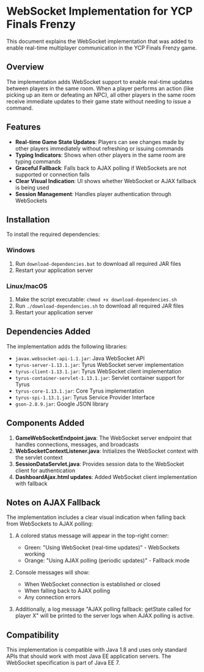 # WebSocket Implementation for YCP Finals Frenzy

This document explains the WebSocket implementation that was added to enable real-time multiplayer communication in the YCP Finals Frenzy game.

## Overview

The implementation adds WebSocket support to enable real-time updates between players in the same room. When a player performs an action (like picking up an item or defeating an NPC), all other players in the same room receive immediate updates to their game state without needing to issue a command.

## Features

- **Real-time Game State Updates**: Players can see changes made by other players immediately without refreshing or issuing commands
- **Typing Indicators**: Shows when other players in the same room are typing commands
- **Graceful Fallback**: Falls back to AJAX polling if WebSockets are not supported or connection fails
- **Clear Visual Indication**: UI shows whether WebSocket or AJAX fallback is being used
- **Session Management**: Handles player authentication through WebSockets

## Installation

To install the required dependencies:

### Windows
1. Run `download-dependencies.bat` to download all required JAR files
2. Restart your application server

### Linux/macOS
1. Make the script executable: `chmod +x download-dependencies.sh`
2. Run `./download-dependencies.sh` to download all required JAR files
3. Restart your application server

## Dependencies Added

The implementation adds the following libraries:
- `javax.websocket-api-1.1.jar`: Java WebSocket API
- `tyrus-server-1.13.1.jar`: Tyrus WebSocket server implementation
- `tyrus-client-1.13.1.jar`: Tyrus WebSocket client implementation
- `tyrus-container-servlet-1.13.1.jar`: Servlet container support for Tyrus
- `tyrus-core-1.13.1.jar`: Core Tyrus implementation
- `tyrus-spi-1.13.1.jar`: Tyrus Service Provider Interface
- `gson-2.8.9.jar`: Google JSON library

## Components Added

1. **GameWebSocketEndpoint.java**: The WebSocket server endpoint that handles connections, messages, and broadcasts
2. **WebSocketContextListener.java**: Initializes the WebSocket context with the servlet context
3. **SessionDataServlet.java**: Provides session data to the WebSocket client for authentication
4. **DashboardAjax.html updates**: Added WebSocket client implementation with fallback

## Notes on AJAX Fallback

The implementation includes a clear visual indication when falling back from WebSockets to AJAX polling:

1. A colored status message will appear in the top-right corner:
   - Green: "Using WebSocket (real-time updates)" - WebSockets working
   - Orange: "Using AJAX polling (periodic updates)" - Fallback mode

2. Console messages will show:
   - When WebSocket connection is established or closed
   - When falling back to AJAX polling
   - Any connection errors

3. Additionally, a log message "AJAX polling fallback: getState called for player X" will be printed to the server logs when AJAX polling is active.

## Compatibility

This implementation is compatible with Java 1.8 and uses only standard APIs that should work with most Java EE application servers. The WebSocket specification is part of Java EE 7. 